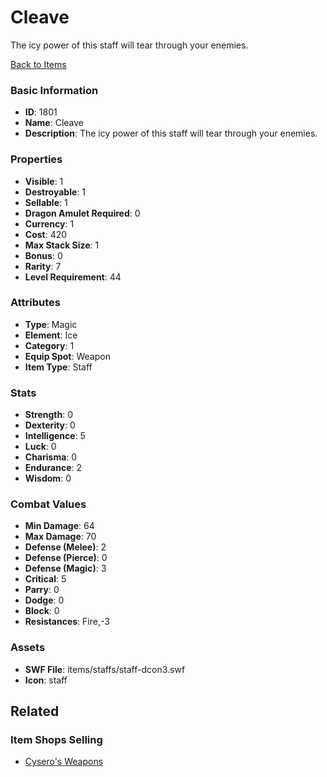 # Cleave

The icy power of this staff will tear through your enemies.

[Back to Items](../items.md)

### Basic Information

- **ID**: 1801
- **Name**: Cleave
- **Description**: The icy power of this staff will tear through your enemies.

### Properties

- **Visible**: 1
- **Destroyable**: 1
- **Sellable**: 1
- **Dragon Amulet Required**: 0
- **Currency**: 1
- **Cost**: 420
- **Max Stack Size**: 1
- **Bonus**: 0
- **Rarity**: 7
- **Level Requirement**: 44

### Attributes

- **Type**: Magic
- **Element**: Ice
- **Category**: 1
- **Equip Spot**: Weapon
- **Item Type**: Staff

### Stats

- **Strength**: 0
- **Dexterity**: 0
- **Intelligence**: 5
- **Luck**: 0
- **Charisma**: 0
- **Endurance**: 2
- **Wisdom**: 0

### Combat Values

- **Min Damage**: 64
- **Max Damage**: 70
- **Defense (Melee)**: 2
- **Defense (Pierce)**: 0
- **Defense (Magic)**: 3
- **Critical**: 5
- **Parry**: 0
- **Dodge**: 0
- **Block**: 0
- **Resistances**: Fire,-3

### Assets

- **SWF File**: items/staffs/staff-dcon3.swf
- **Icon**: staff

## Related

### Item Shops Selling

- [Cysero's Weapons](../item-shops/44-cysero-s-weapons.md)


